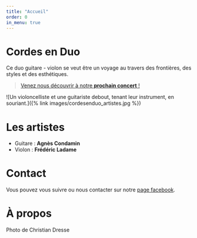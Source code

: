 ```yaml
---
title: "Accueil"
order: 0
in_menu: true
---
```

# Cordes en Duo

Ce duo guitare - violon se veut être un voyage au travers des frontières, des
styles et des esthétiques.

> [Venez nous découvrir à notre **prochain concert** !](/concerts.html)

![Un violoncelliste et une guitariste debout, tenant leur instrument, en souriant.]({% link images/cordesenduo_artistes.jpg %})

# Les artistes

- Guitare : **Agnès Condamin**
- Violon : **Frédéric Ladame**

# Contact

Vous pouvez vous suivre ou nous contacter sur notre [page facebook](https://www.facebook.com/profile.php?id=100063775533687).

# À propos

Photo de Christian Dresse 